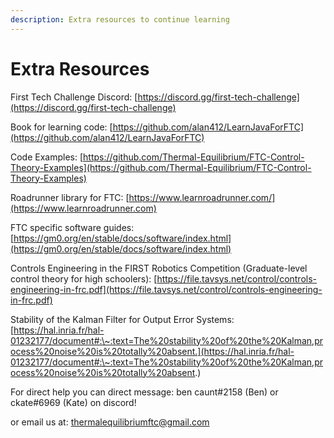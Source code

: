 ```yaml
---
description: Extra resources to continue learning
---
```


# Extra Resources

First Tech Challenge Discord: [https://discord.gg/first-tech-challenge](https://discord.gg/first-tech-challenge)

Book for learning code: [https://github.com/alan412/LearnJavaForFTC](https://github.com/alan412/LearnJavaForFTC)

Code Examples: [https://github.com/Thermal-Equilibrium/FTC-Control-Theory-Examples](https://github.com/Thermal-Equilibrium/FTC-Control-Theory-Examples)

Roadrunner library for FTC: [https://www.learnroadrunner.com/](https://www.learnroadrunner.com)

FTC specific software guides: [https://gm0.org/en/stable/docs/software/index.html](https://gm0.org/en/stable/docs/software/index.html)

Controls Engineering in the FIRST Robotics Competition (Graduate-level control theory for high schoolers): [https://file.tavsys.net/control/controls-engineering-in-frc.pdf](https://file.tavsys.net/control/controls-engineering-in-frc.pdf)

Stability of the Kalman Filter for Output Error Systems: [https://hal.inria.fr/hal-01232177/document#:\~:text=The%20stability%20of%20the%20Kalman,process%20noise%20is%20totally%20absent.](https://hal.inria.fr/hal-01232177/document#:\~:text=The%20stability%20of%20the%20Kalman,process%20noise%20is%20totally%20absent.)

For direct help you can direct message: ben caunt#2158 (Ben) or ckate#6969 (Kate) on discord!

or email us at: thermalequilibriumftc@gmail.com
